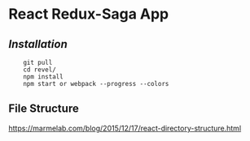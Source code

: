 # __React Redux-Saga App__

## *__Installation__*
```
    git pull 
    cd revel/
    npm install
    npm start or webpack --progress --colors
```

## File Structure
https://marmelab.com/blog/2015/12/17/react-directory-structure.html
